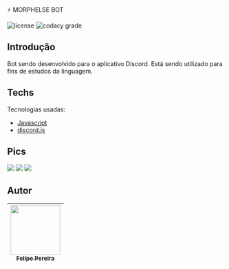 ​⚡ MORPHELSE BOT 

<p align="left">

![license](http://img.shields.io/static/v1?label=STATUS&message=EM%20DESENVOLVIMENTO&color=GREEN&style=for-the-badge)
![codacy grade](https://img.shields.io/aur/license/c?color=gree&label=LICENCE&style=for-the-badge)



## Introdução
Bot sendo desenvolvido para o aplicativo Discord.  Está sendo utilizado para fins de estudos da linguagem.


## Techs

Tecnologias usadas:

*   [Javascript](https://www.javascript.com/)
*   [discord.js](https://discord.js.org/#/)

## Pics

<img src="https://cdn.discordapp.com/attachments/1026167688193650848/1028490042794061915/unknown.png">
<img src="https://cdn.discordapp.com/attachments/1026167688193650848/1028490120241872916/unknown.png">
<img src="https://cdn.discordapp.com/attachments/1026167688193650848/1028491029529235466/unknown.png">

## Autor

| [<img src="https://cdn.discordapp.com/attachments/920700154204553226/1013985974004502640/unknown.png" width=115><br><sub>Felipe Pereira</sub>](https://github.com/felipepx) |
| :-------------------------------------------------------------------------------------------------------------------------------------------------------------------------: | 
